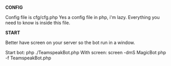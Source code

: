 **CONFIG**

Config file is cfg/cfg.php
Yes a config file in php, i'm lazy.
Everything you need to know is inside this file.


**START**

Better have screen on your server so the bot run in a window.

Start bot: php ./TeamspeakBot.php
With screen: screen -dmS MagicBot php -f TeamspeakBot.php

